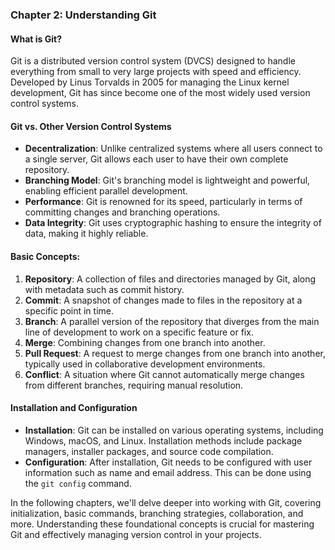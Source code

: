 ### Chapter 2: Understanding Git

#### What is Git?
Git is a distributed version control system (DVCS) designed to handle everything from small to very large projects with speed and efficiency. Developed by Linus Torvalds in 2005 for managing the Linux kernel development, Git has since become one of the most widely used version control systems.

#### Git vs. Other Version Control Systems
- **Decentralization**: Unlike centralized systems where all users connect to a single server, Git allows each user to have their own complete repository.
- **Branching Model**: Git's branching model is lightweight and powerful, enabling efficient parallel development.
- **Performance**: Git is renowned for its speed, particularly in terms of committing changes and branching operations.
- **Data Integrity**: Git uses cryptographic hashing to ensure the integrity of data, making it highly reliable.

#### Basic Concepts:
1. **Repository**: A collection of files and directories managed by Git, along with metadata such as commit history.
2. **Commit**: A snapshot of changes made to files in the repository at a specific point in time.
3. **Branch**: A parallel version of the repository that diverges from the main line of development to work on a specific feature or fix.
4. **Merge**: Combining changes from one branch into another.
5. **Pull Request**: A request to merge changes from one branch into another, typically used in collaborative development environments.
6. **Conflict**: A situation where Git cannot automatically merge changes from different branches, requiring manual resolution.

#### Installation and Configuration
- **Installation**: Git can be installed on various operating systems, including Windows, macOS, and Linux. Installation methods include package managers, installer packages, and source code compilation.
- **Configuration**: After installation, Git needs to be configured with user information such as name and email address. This can be done using the `git config` command.

In the following chapters, we'll delve deeper into working with Git, covering initialization, basic commands, branching strategies, collaboration, and more. Understanding these foundational concepts is crucial for mastering Git and effectively managing version control in your projects.